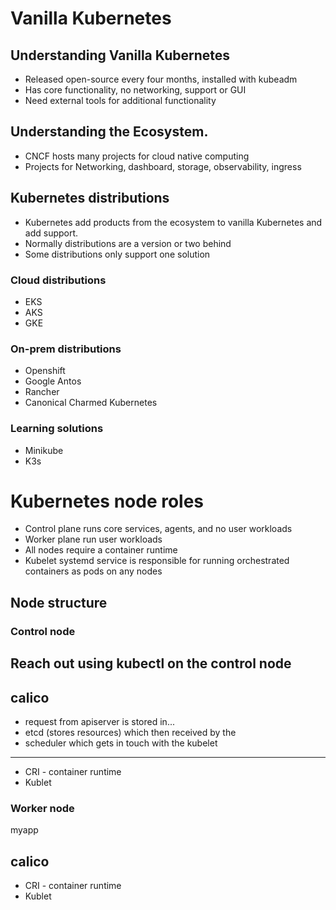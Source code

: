 # Vanilla Kubernetes

## Understanding Vanilla Kubernetes
- Released open-source every four months, installed with kubeadm
- Has core functionality, no networking, support or GUI
- Need external tools for additional functionality

## Understanding the Ecosystem.
- CNCF hosts many projects for cloud native computing
- Projects for Networking, dashboard, storage, observability, ingress

## Kubernetes distributions
- Kubernetes add products from the ecosystem to vanilla Kubernetes and add support.
- Normally distributions are a version or two behind
- Some distributions only support one solution

### Cloud distributions
- EKS
- AKS
- GKE

### On-prem distributions
- Openshift
- Google Antos
- Rancher
- Canonical Charmed Kubernetes

### Learning solutions
- Minikube
- K3s

# Kubernetes node roles
- Control plane runs core services, agents, and no user workloads
- Worker plane run user workloads
- All nodes require a container runtime 
- Kubelet systemd service is responsible for running orchestrated containers as pods on any nodes

## Node structure
### Control node
Reach out using kubectl on the control node
---
calico
---
- request from apiserver is stored in...
- etcd (stores resources) which then received by the
- scheduler which gets in touch with the kubelet 
--- 
- CRI - container runtime
- Kublet

### Worker node
myapp

calico
--- 
- CRI - container runtime
- Kublet
